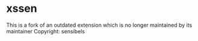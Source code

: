 # xssen
This is a fork of an outdated extension which is no longer maintained by its maintainer
Copyright: sensibels
